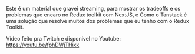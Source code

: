 Este é um material que gravei streaming, para mostrar os tradeoffs e os problemas que encaro no Redux toolkit com NextJS, e Como o Tanstack é uma solução que resolve muitos dos problemas que eu tenho com o Redux Toolkit.

Vídeo feito pra Twitch e disponivel no Youtube: https://youtu.be/fphDWjTHixk